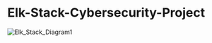 # Elk-Stack-Cybersecurity-Project
![Elk_Stack_Diagram1](https://user-images.githubusercontent.com/105944451/169668932-0a70486b-21cb-4e4e-b0c3-e837fea192f7.jpg)
